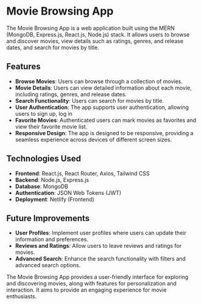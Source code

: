 
# Movie Browsing App

The Movie Browsing App is a web application built using the MERN (MongoDB, Express.js, React.js, Node.js) stack. It allows users to browse and discover movies, view details such as ratings, genres, and release dates, and search for movies by title.

## Features

- **Browse Movies**: Users can browse through a collection of movies.
- **Movie Details**: Users can view detailed information about each movie, including ratings, genres, and release dates.
- **Search Functionality**: Users can search for movies by title.
- **User Authentication**: The app supports user authentication, allowing users to sign up, log in
- **Favorite Movies**: Authenticated users can mark movies as favorites and view their favorite movie list.
- **Responsive Design**: The app is designed to be responsive, providing a seamless experience across devices of different screen sizes.

## Technologies Used

- **Frontend**: React.js, React Router, Axios, Tailwind CSS
- **Backend**: Node.js, Express.js
- **Database**: MongoDB
- **Authentication**: JSON Web Tokens (JWT)
- **Deployment**: Netlify (Frontend)

## Future Improvements

- **User Profiles**: Implement user profiles where users can update their information and preferences.
- **Reviews and Ratings**: Allow users to leave reviews and ratings for movies.
- **Advanced Search**: Enhance the search functionality with filters and advanced search options.

The Movie Browsing App provides a user-friendly interface for exploring and discovering movies, along with features for personalization and interaction. It aims to provide an engaging experience for movie enthusiasts.